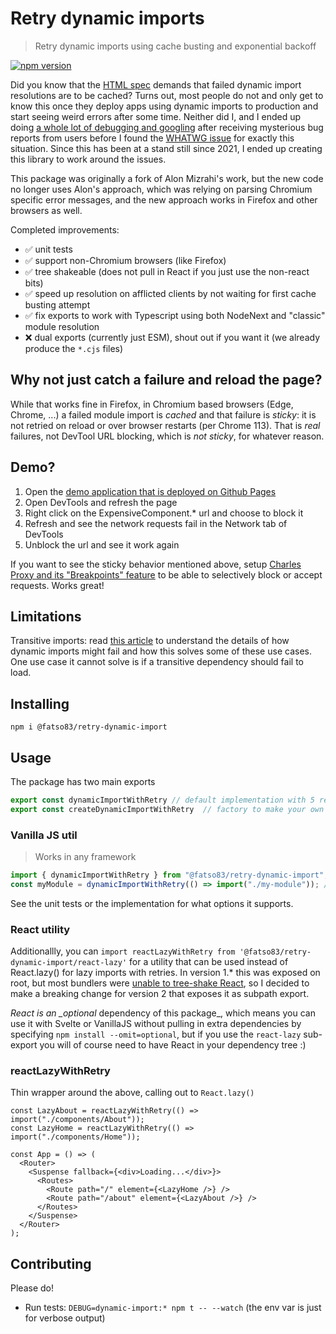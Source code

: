 # Retry dynamic imports

> Retry dynamic imports using cache busting and exponential backoff

<a href="https://www.npmjs.com/package/@fatso83/retry-dynamic-import/"><img src="https://img.shields.io/npm/v/@fatso83/retry-dynamic-import.svg?style=flat" alt="npm version"></a>

Did you know that the [HTML spec][html spec] demands that failed dynamic import resolutions are to be cached? Turns out, most people do not and only get to know this once they deploy apps using dynamic imports to production and start seeing weird errors after some time. Neither did I, and I ended up doing [a whole lot of debugging and googling][so-answer] after receiving mysterious bug reports from users before I found the [WHATWG issue][html spec issue] for exactly this situation. Since this has been at a stand still since 2021, I ended up creating this library to work around the issues.

[html spec]: https://html.spec.whatwg.org/#fetch-a-single-module-script
[html spec issue]: https://github.com/whatwg/html/issues/6768
[so-answer]: https://stackoverflow.com/a/76200536/200987

This package was originally a fork of Alon Mizrahi's work, but the new code no longer uses Alon's approach, which was relying on parsing
Chromium specific error messages, and the new approach works in Firefox and other browsers as well.

Completed improvements:

- ✅ unit tests
- ✅ support non-Chromium browsers (like Firefox)
- ✅ tree shakeable (does not pull in React if you just use the non-react bits)
- ✅ speed up resolution on afflicted clients by not waiting for first cache busting attempt
- ✅ fix exports to work with Typescript using both NodeNext and "classic" module resolution
- ❌ dual exports (currently just ESM), shout out if you want it (we already produce the `*.cjs` files)

## Why not just catch a failure and reload the page?

While that works fine in Firefox, in Chromium based browsers (Edge, Chrome, ...) a failed module import is _cached_ and that failure is _sticky_: it is not retried on reload or over browser restarts (per Chrome 113). That is _real_ failures, not DevTool URL blocking, which is _not sticky_, for whatever reason.

## Demo?

1. Open the [demo application that is deployed on Github Pages](https://fatso83.github.io/retry-dynamic-import/demo)
2. Open DevTools and refresh the page
3. Right click on the ExpensiveComponent.\* url and choose to block it
4. Refresh and see the network requests fail in the Network tab of DevTools
5. Unblock the url and see it work again

If you want to see the sticky behavior mentioned above, setup [Charles Proxy and its "Breakpoints" feature](https://www.charlesproxy.com/documentation/proxying/breakpoints/) to be able to selectively block or accept requests. Works great!

## Limitations

Transitive imports: read [this article](https://medium.com/@alonmiz1234/retry-dynamic-imports-with-react-lazy-c7755a7d557a) to understand the details
of how dynamic imports might fail and how this solves some of these use cases. One use case it cannot solve is if a transitive
dependency should fail to load.

## Installing

```
npm i @fatso83/retry-dynamic-import
```

## Usage

The package has two main exports

```javascript
export const dynamicImportWithRetry // default implementation with 5 retries
export const createDynamicImportWithRetry  // factory to make your own version of dynamicImportWithRetry
```

### Vanilla JS util

> Works in any framework

```typescript
import { dynamicImportWithRetry } from "@fatso83/retry-dynamic-import";
const myModule = dynamicImportWithRetry(() => import("./my-module")); // this works regardless of framework, lib, etc
```

See the unit tests or the implementation for what options it supports.

### React utility

Additionallly, you can `import reactLazyWithRetry from '@fatso83/retry-dynamic-import/react-lazy'` for a utility that can be used instead of React.lazy() for lazy imports with retries. In version 1.\* this was exposed on root, but most bundlers were [unable to tree-shake React][issue-1], so I decided to make a breaking change for version 2 that exposes it as subpath export.

_React is an \_optional_ dependency of this package\_, which means you can use it with Svelte or VanillaJS without pulling in extra dependencies by specifying `npm install --omit=optional`, but if you use the `react-lazy` sub-export you will of course need to have React in your dependency tree :)

### reactLazyWithRetry

Thin wrapper around the above, calling out to `React.lazy()`

```tsx
const LazyAbout = reactLazyWithRetry(() => import("./components/About"));
const LazyHome = reactLazyWithRetry(() => import("./components/Home"));

const App = () => (
  <Router>
    <Suspense fallback={<div>Loading...</div>}>
      <Routes>
        <Route path="/" element={<LazyHome />} />
        <Route path="/about" element={<LazyAbout />} />
      </Routes>
    </Suspense>
  </Router>
);
```

## Contributing

Please do!

- Run tests: `DEBUG=dynamic-import:* npm t -- --watch` (the env var is just for verbose output)

[issue-1]: https://github.com/fatso83/retry-dynamic-import/issues/1

